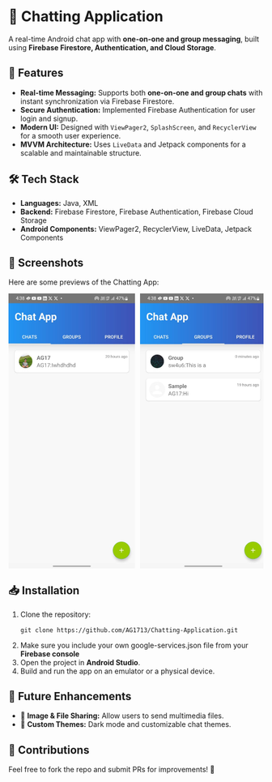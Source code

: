 <!DOCTYPE html>
<html lang="en">
<head>
    <meta charset="UTF-8">
    <meta name="viewport" content="width=device-width, initial-scale=1.0">
</head>
<body>

<h1>💬 Chatting Application</h1>
<p>A real-time Android chat app with <b>one-on-one and group messaging</b>, built using <b>Firebase Firestore, Authentication, and Cloud Storage</b>.</p>

<h2>🚀 Features</h2>
<ul>
    <li><b>Real-time Messaging:</b> Supports both <b>one-on-one and group chats</b> with instant synchronization via Firebase Firestore.</li>
    <li><b>Secure Authentication:</b> Implemented Firebase Authentication for user login and signup.</li>
    <li><b>Modern UI:</b> Designed with <code>ViewPager2</code>, <code>SplashScreen</code>, and <code>RecyclerView</code> for a smooth user experience.</li>
    <li><b>MVVM Architecture:</b> Uses <code>LiveData</code> and Jetpack components for a scalable and maintainable structure.</li>
</ul>

<h2>🛠️ Tech Stack</h2>
<ul>
    <li><b>Languages:</b> Java, XML</li>
    <li><b>Backend:</b> Firebase Firestore, Firebase Authentication, Firebase Cloud Storage</li>
    <li><b>Android Components:</b> ViewPager2, RecyclerView, LiveData, Jetpack Components</li>
</ul>

<h2>📸 Screenshots</h2>
<p>Here are some previews of the Chatting App:</p>

<div style="display: flex; gap: 10px; overflow-x: auto;">
    <img src="screenshots/chats_screen.jpg" alt="Recent Chats" width="250">
    <img src="screenshots/groups_screen.jpg" alt="Recent Groups" width="250">
    <img src="screenshots/profile_screen.jpg" alt="Profile Screen" width="250">
    <img src="screenshots/sign_in_screen.jpg" alt="Sign In Screen" width="250">
    <img src="screenshots/chatting_activity.jpg" alt="Chatting activity" width="250">
    <img src="screenshots/group_info_screen.jpg" alt="Group Info" width="250">
</div>

<h2>📥 Installation</h2>
<ol>
    <li>Clone the repository:</li>
    <pre><code>git clone https://github.com/AG1713/Chatting-Application.git</code></pre>
    <li>Make sure you include your own google-services.json file from your <b>Firebase console</b></li>
    <li>Open the project in <b>Android Studio</b>.</li>
    <li>Build and run the app on an emulator or a physical device.</li>
</ol>

<h2>🔮 Future Enhancements</h2>
<ul>
    <li>🚀 <b>Image & File Sharing:</b> Allow users to send multimedia files.</li>
    <li>🚀 <b>Custom Themes:</b> Dark mode and customizable chat themes.</li>
</ul>

<h2>🤝 Contributions</h2>
<p>Feel free to fork the repo and submit PRs for improvements! 🚀</p>

</body>
</html>
